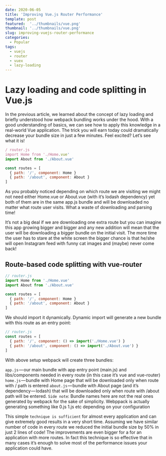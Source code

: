 ```yaml
---
date: 2020-06-05
title: 'Improving Vue.js Router Performance'
template: post
featured:  '../thumbnails/vue.png'
thumbnail: '../thumbnails/vue.png'
slug: improving-vuejs-router-performance
categories:
  - Popular
tags:
  - vuejs
  - router
  - vuex
  - lazy-loading
---
```


# Lazy loading and code splitting in Vue.js

In the previous article, we learned about the concept of lazy loading and briefly understood how webpack bundling works under the hood. With a good understanding of basics, we can see how to apply this knowledge in a real-world Vue application. The trick you will earn today could dramatically decrease your bundle size in just a few minutes. Feel excited? Let’s see what it is!
```javascript
/ router.js
import Home from './Home.vue'
import About from './About.vue'

const routes = [
  { path: '/', component: Home }
  { path: '/about', component: About }
]
```

As you probably noticed depending on which route we are visiting we might not need either Home.vue or About.vue (with it’s lodash dependency) yet both of them are in the same app.js bundle and will be downloaded no matter what route user visits. What a waste of downloading and parsing time!

It’s not a big deal if we are downloading one extra route but you can imagine this app growing bigger and bigger and any new addition will mean that the user will be downloading a bigger bundle on the initial visit. The more time the user has to stare at the white screen the bigger chance is that he/she will open Instagram feed with funny cat images and (maybe) never come back!


## Route-based code splitting with vue-router
```javascript
// router.js
import Home from './Home.vue'
import About from './About.vue'

const routes = [
  { path: '/', component: Home }
  { path: '/about', component: About }
]
```
We should import it dynamically. Dynamic import will generate a new bundle with this route as an entry point:

```javascript
// router.js 
const routes = [
  { path: '/', component: () => import('./Home.vue') }
  { path: '/about', component: () => import('./About.vue') }
]
```
With above setup webpack will create three bundles:

`app.js` — our main bundle with app entry point (main.js) and libs/components needed in every route (in this case it’s vue and vue-router)
`home.js` — bundle with Home page that will be downloaded only when route with / path is entered
`about.js` — bundle with About page (and it’s dependency — lodash) that will be downloaded only when route with /about path will be entered.
`Side note`: Bundle names here are not the real ones generated by webpack for the sake of simplicity. Webppack is actually generating something like 0.js 1.js etc depending on your configuration

This simple `technique is sufficient` for almost every application and can give extremely good results in a very short time. Assuming we have similar number of code in every route we reduced the initial bundle size by 50% in just 2 lines of code! The improvements are even bigger for a for an application with more routes. In fact this technique is so effective that in many cases it’s enough to solve most of the performance issues your application could have.



